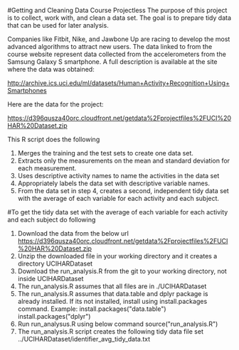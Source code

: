 #Getting and Cleaning Data Course Projectless 
The purpose of this project is to collect, work with, and clean a data set. The goal is to prepare tidy data that can be used for later analysis. 

Companies like Fitbit, Nike, and Jawbone Up are racing to develop the most advanced algorithms to attract new users. The data linked to from the course website represent data collected from the accelerometers from the Samsung Galaxy S smartphone. A full description is available at the site where the data was obtained:

http://archive.ics.uci.edu/ml/datasets/Human+Activity+Recognition+Using+Smartphones

Here are the data for the project:

https://d396qusza40orc.cloudfront.net/getdata%2Fprojectfiles%2FUCI%20HAR%20Dataset.zip

This R script does the following

1. Merges the training and the test sets to create one data set.
2. Extracts only the measurements on the mean and standard deviation for each measurement.
3. Uses descriptive activity names to name the activities in the data set
4. Appropriately labels the data set with descriptive variable names.
5. From the data set in step 4, creates a second, independent tidy data set with the average of each variable for each activity and each subject.

#To get the tidy data set with the average of each variable for each activity and each subject do following

1. Download the data from the below url
    https://d396qusza40orc.cloudfront.net/getdata%2Fprojectfiles%2FUCI%20HAR%20Dataset.zip
2. Unzip the downloaded file in your working directory and it creates a directory UCIHARDataset
3. Download the run_analysis.R from the git to your working directory, not inside UCIHARDataset
4. The run_analysis.R assumes that all files are in ./UCIHARDataset
5. The run_analysis.R assumes that data.table and dplyr package is already installed. If its not installed, install using install.packages command. Example:
         install.packages("data.table")
         install.packages("dplyr")
6. Run run_analysus.R using below command
        source("run_analysis.R")
7. The run_analysis.R script creates the following tidy data file set 
    ../UCIHARDataset/identifier_avg_tidy_data.txt
